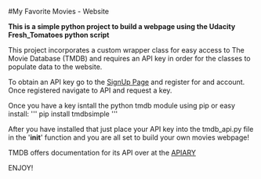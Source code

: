 #My Favorite Movies - Website

**This is a simple python project to build a webpage using the Udacity Fresh_Tomatoes python script**

This project incorporates a custom wrapper class for easy access to The Movie Database (TMDB)
and requires an API key in order for the classes to populate data to the website.

To obtain an API key go to the [SignUp Page](https://www.themoviedb.org/account/signup) 
and register for and account. Once registered navigate to API and request a key.

Once you have a key isntall the python tmdb module using pip or easy install:
'''
	pip install tmdbsimple
'''

After you have installed that just place your API key into the tmdb_api.py file
in the '__init__' function and you are all set to build your own movies webpage!

TMDB offers documentation for its API over at the [APIARY](http://docs.themoviedb.apiary.io/)

ENJOY!